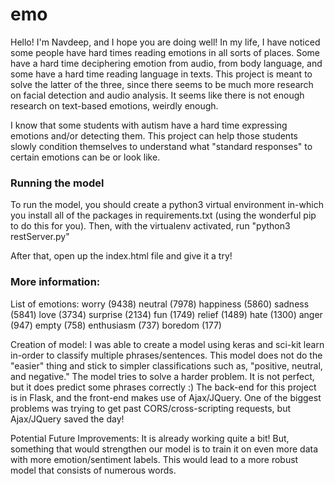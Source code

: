 # emo

Hello! I'm Navdeep, and I hope you are doing well! In my life, I have noticed some people have hard times reading emotions in all sorts of places. Some have a hard time deciphering emotion from audio, from body language, and some have a hard time reading language in texts. This project is meant to solve the latter of the three, since there seems to be much more research on facial detection and audio analysis. It seems like there is not enough research on text-based emotions, weirdly enough.

I know that some students with autism have a hard time expressing emotions and/or detecting them. This project can help those students slowly condition themselves to understand what "standard responses" to certain emotions can be or look like.

### Running the model

To run the model, you should create a python3 virtual environment in-which you install all of the packages in requirements.txt (using the wonderful pip to do this for you). Then, with the virtualenv activated, run "python3 restServer.py"

After that, open up the index.html file and give it a try!

### More information:

List of emotions: worry (9438) neutral (7978) happiness (5860) sadness (5841) love (3734) surprise (2134) fun (1749) relief (1489) hate (1300) anger (947) empty (758) enthusiasm (737) boredom (177)

Creation of model: I was able to create a model using keras and sci-kit learn in-order to classify multiple phrases/sentences. This model does not do the "easier" thing and stick to simpler classifications such as, "positive, neutral, and negative." The model tries to solve a harder problem. It is not perfect, but it does predict some phrases correctly :) The back-end for this project is in Flask, and the front-end makes use of Ajax/JQuery. One of the biggest problems was trying to get past CORS/cross-scripting requests, but Ajax/JQuery saved the day!

Potential Future Improvements: It is already working quite a bit! But, something that would strengthen our model is to train it on even more data with more emotion/sentiment labels. This would lead to a more robust model that consists of numerous words.
